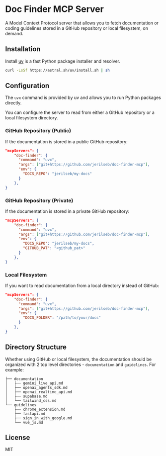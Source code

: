 # Doc Finder MCP Server

A Model Context Protocol server that allows you to fetch documentation or coding guidelines stored in a GitHub repository or local filesystem, on demand.


## Installation

Install [uv](https://github.com/astral-sh/uv) is a fast Python package installer and resolver.

```bash
curl -LsSf https://astral.sh/uv/install.sh | sh
```

## Configuration

The `uvx` command is provided by uv and allows you to run Python packages directly.

You can configure the server to read from either a GitHub repository or a local filesystem directory.

### GitHub Repository (Public)

If the documentation is stored in a public GitHub repository:

```json
"mcpServers": {
    "doc-finder": {
      "command": "uvx",
      "args": ["git+https://github.com/jerilseb/doc-finder-mcp"],
      "env": {
        "DOCS_REPO": "jerilseb/my-docs"
      }
    },
}
```

### GitHub Repository (Private)

If the documentation is stored in a private GitHub repository:


```json
"mcpServers": {
    "doc-finder": {
      "command": "uvx",
      "args": ["git+https://github.com/jerilseb/doc-finder-mcp"],
      "env": {
        "DOCS_REPO": "jerilseb/my-docs",
        "GITHUB_PAT": "<github_pat>"
      }
    },
}
```

### Local Filesystem

If you want to read documentation from a local directory instead of GitHub:

```json
"mcpServers": {
    "doc-finder": {
      "command": "uvx",
      "args": ["git+https://github.com/jerilseb/doc-finder-mcp"],
      "env": {
        "DOCS_FOLDER": "/path/to/your/docs"
      }
    },
}
```

## Directory Structure

Whether using GitHub or local filesystem, the documentation should be organized with 2 top level directories - `documentation` and `guidelines`. For example:

```
├── documentation
│   ├── gemini_live_api.md
│   ├── openai_agents_sdk.md
│   ├── openai_realtime_api.md
│   ├── supabase.md
│   └── tailwind_css.md
└── guidelines
    ├── chrome_extension.md
    ├── fastapi.md
    ├── sign_in_with_google.md
    └── vue_js.md
```

## License

MIT
